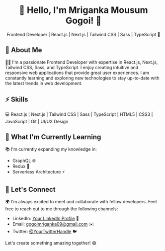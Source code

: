 <div align="center">
  <h1>👋 Hello, I'm Mriganka Mousum Gogoi! 🚀</h1>
  <p>Frontend Developer | React.js | Next.js | Tailwind CSS | Sass | TypeScript 🌈</p>
</div>


## 📖 About Me

👨‍💻 I'm a passionate Frontend Developer with expertise in React.js, Next.js, Tailwind CSS, Sass, and TypeScript. I enjoy creating intuitive and responsive web applications that provide great user experiences. I am constantly learning and exploring new technologies to stay up-to-date with the latest trends in web development.

## ⚡️ Skills

💻 React.js | Next.js | Tailwind CSS | Sass | TypeScript | HTML5 | CSS3 | JavaScript | Git | UI/UX Design


## 🌱 What I'm Currently Learning

📚 I'm currently expanding my knowledge in:

- GraphQL 🌐
- Redux 🔄
- Serverless Architecture ⚡️

## 🤝 Let's Connect

🌍 I'm always excited to meet and collaborate with fellow developers. Feel free to reach out to me through the following channels:

- LinkedIn: [Your LinkedIn Profile](https://www.linkedin.com/in/mriganka-gogoi/) 💼
- Email: gogoimriganka09@gmail.com ✉️
- Twitter: [@YourTwitterHandle](https://twitter.com/_Mriganka_) 🐦

Let's create something amazing together! 😄
